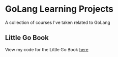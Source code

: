 # GoLang Learning Projects
A collection of courses I've taken related to GoLang

## Little Go Book
View my code for the Little Go Book [here](littlegobook)
